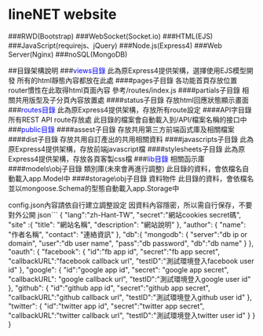 # lineNET website
###RWD(Bootstrap)
###WebSocket(Socket.io)
###HTML(EJS)
###JavaScript(requirejs、jQuery)
###Node.js(Express4)
###Web Server(Nginx)
###noSQL(MongoDB)


##目錄架構說明
###<font color=blue>views目錄</font>
此為原Express4提供架構，選擇使用EJS模型開發
所有的html靜態內容都放在此處
####pages子目錄
各功能首頁存放位置
router慣性在此取得html頁面內容
參考/routes/index.js
####partials子目錄
相關共用版型及子分頁內容放置處
####status子目錄
存放html回應狀態顯示畫面
###<font color=blue>routes目錄</font>
此為原Express4提供架構，存放所有route設定
####API字目錄
所有REST API route存放處
此目錄的檔案會自動載入到/API/檔案名稱的接口中
###<font color=blue>public目錄</font>
####assest子目錄
存放共用第三方前端函式庫及相關檔案
####dist子目錄
存放共用自訂產出的共用相關資料
####javascripts子目錄
此為原Express4提供架構，存放前端javascript檔
####stylesheets子目錄
此為原Express4提供架構，存放各頁客製css檔
###<font color=blue>lib目錄</font>
相關函示庫
####models\obj子目錄
類別庫(未來會再進行調整)
此目錄的資料，會依檔名自動載入app.Model中
####storage\obj子目錄
資料物件
此目錄的資料，會依檔名並以mongoose.Schema的型態自動載入app.Storage中

config.json內容請依自行建立調整設定
因資料內容隱密，所以需自行保存，不要對外公開
json```
{
        "lang":"zh-Hant-TW",
        "secret":"網站cookies secret碼",
        "site" :{
        "title": "網站名稱",
        "description": "網站說明"
    },
        "author": {
        "name": "作者名稱",
        "contact": "連絡資訊"
    },
    "db":{
        "mongodb": {
                "server":"db ip or domain",
                "user":"db user name",
                "pass":"db password",
                "db":"db name"
        }
    },
        "oauth":
        {
                "facebook":
                {
                        "id":"fb app id",
                        "secret":"fb app secret",
                        "callbackURL":"facebook callback url",
                        "testID":"測試環境登入facebook user id"
                },
                "google":
                {
                        "id":"google app id",
                    	"secret": "google app secret",
                    	"callbackURL": "google callback url",
                        "testID":"測試環境登入google user id"
                    },
                "github":
                {
                        "id":"github app id",
                        "secret":"github app secret",
                        "callbackURL":"github callback url",
                        "testID":"測試環境登入github user id"
                },
                "twitter":
                {
                        "id":"twitter app id",
                        "secret":"twitter app secret",
                        "callbackURL":"twitter callback url",
                        "testID":"測試環境登入twitter user id"
                }
        }
}


```